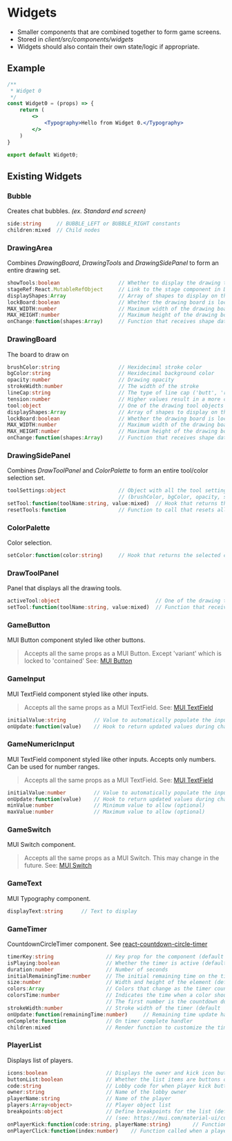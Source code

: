 # Widgets

- Smaller components that are combined together to form game screens.
- Stored in *client/src/components/widgets*
- Widgets should also contain their own state/logic if appropriate.

## Example

```jsx title="client/src/components/widgets/Widget0.js"
/**
 * Widget 0
 */
const Widget0 = (props) => {
    return (
        <>
            <Typography>Hello from Widget 0.</Typography>
        </>
    )
}

export default Widget0;
```

## Existing Widgets
### Bubble
Creates chat bubbles. *(ex. Standard end screen)*
```ts
side:string		// BUBBLE_LEFT or BUBBLE_RIGHT constants
children:mixed	// Child nodes
```

### DrawingArea
Combines *DrawingBoard*, *DrawingTools* and *DrawingSidePanel* to form an entire drawing set.
```ts
showTools:boolean					// Whether to display the drawing tools panel
stageRef:React.MutableRefObject 	// Link to the stage component in DrawingBoard
displayShapes:Array 				// Array of shapes to display on the DrawingBoard on load
lockBoard:boolean					// Whether the drawing board is locked to prevent drawing
MAX_WIDTH:number					// Maximum width of the drawing board
MAX_HEIGHT:number					// Maximum height of the drawing board
onChange:function(shapes:Array)		// Function that receives shape data when the state changes
```

### DrawingBoard
The board to draw on
```ts
brushColor:string					// Hexidecimal stroke color
bgColor:string						// Hexidecimal background color
opacity:number						// Drawing opacity
strokeWidth:number					// The width of the stroke
lineCap:string						// The type of line cap ('butt', 'round', or 'square')
tension:number						// Higher values result in a more curvy line. 0 = no interpolation.
tool:object 						// One of the drawing tool objects defined in DrawingTools
displayShapes:Array 				// Array of shapes to display on the DrawingBoard on load
lockBoard:boolean					// Whether the drawing board is locked to prevent drawing
MAX_WIDTH:number					// Maximum width of the drawing board
MAX_HEIGHT:number					// Maximum height of the drawing board
onChange:function(shapes:Array)		// Function that receives shape data when the state changes
```

### DrawingSidePanel
Combines *DrawToolPanel* and *ColorPalette* to form an
entire tool/color selection set.
```ts
toolSettings:object 				// Object with all the tool settings
									// (brushColor, bgColor, opacity, strokeWidth, lineCap, tension, tool)
setTool:function(toolName:string, value:mixed)	// Hook that returns the name of the tool and it's new value
resetTools:function 				// Function to call that resets all the tool settings
```

### ColorPalette
Color selection.
```ts
setColor:function(color:string)		// Hook that returns the selected color (as hexidecimal)
```

### DrawToolPanel
Panel that displays all the drawing tools.
```ts
activeTool:object 								// One of the drawing tool objects defined in DrawingTools
setTool:function(toolName:string, value:mixed)	// Function that receives the name of the tool to and it's new value
```

### GameButton
MUI Button component styled like other buttons.

> Accepts all the same props as a MUI Button. Except 'variant' which is locked to 'contained'
> See: [MUI Button](https://mui.com/material-ui/react-button/)

### GameInput
MUI TextField component styled like other inputs.

> Accepts all the same props as a MUI TextField.
> See: [MUI TextField](https://mui.com/material-ui/react-text-field/)
```ts
initialValue:string			// Value to automatically populate the input
onUpdate:function(value)	// Hook to return updated values during change
```

### GameNumericInput
MUI TextField component styled like other inputs. Accepts only numbers.
Can be used for number ranges.
> Accepts all the same props as a MUI TextField.
> See: [MUI TextField](https://mui.com/material-ui/react-text-field/)
```ts
initialValue:number 		// Value to automatically populate the input
onUpdate:function(value)	// Hook to return updated values during change
minValue:number 			// Minimum value to allow (optional)
maxValue:number 			// Maximum value to allow (optional)
```

### GameSwitch
MUI Switch component.

> Accepts all the same props as a MUI Switch. This may change in the future.
> See: [MUI Switch](https://mui.com/material-ui/react-switch/)

### GameText
MUI Typography component.
```ts
displayText:string		// Text to display
```

### GameTimer
CountdownCircleTimer component. See [react-countdown-circle-timer](https://github.com/vydimitrov/react-countdown-circle-timer)
```ts
timerKey:string					// Key prop for the component (default 'gameTimer')
isPlaying:boolean				// Whether the timer is active (default 'true')
duration:number					// Number of seconds
initialRemainingTime:number 	// The initial remaining time on the timer if different from the duration (default 'null')
size:number 					// Width and height of the element (default '60')
colors:Array 					// Colors that change as the timer counts
colorsTime:number 				// Indicates the time when a color should switch to the next color.
								// The first number is the countdown duration and the last one is 0 or goal.
strokeWidth:number 				// Stroke width of the timer (default '5')
onUpdate:function(remainingTime:number) 	// Remaining time update handler
onComplete:function 			// On timer complete handler
children:mixed					// Render function to customize the time/content in the center of the circle
```

### PlayerList
Displays list of players.
```ts
icons:boolean					// Displays the owner and kick icon buttons (default 'true')
buttonList:boolean				// Whether the list items are buttons or not (default 'false')
code:string						// Lobby code for when player kick button is clicked
owner:string					// Name of the lobby owner
playerName:string				// Name of the player
players:Array<object>			// Player object list
breakpoints:object 				// Define breakpoints for the list (default {xs:4})
								// (see: https://mui.com/material-ui/customization/breakpoints/)
onPlayerKick:function(code:string, playerName:string)		// Function called when a player kick button is clicked
onPlayerClick:function(index:number)	// Function called when a player list item button is clicked (when buttonList is 'true')
```